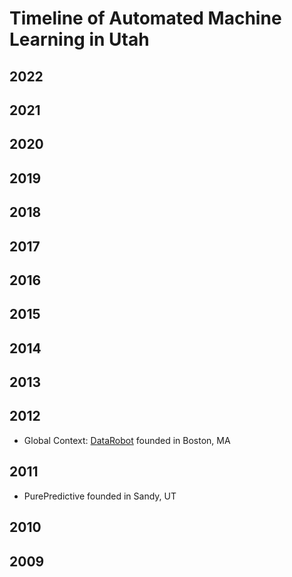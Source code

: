 # Timeline of Automated Machine Learning in Utah

## 2022

## 2021

## 2020

## 2019

## 2018

## 2017

## 2016

## 2015

## 2014

## 2013

## 2012
- Global Context: [DataRobot](https://www.datarobot.com/) founded in Boston, MA

## 2011
- PurePredictive founded in Sandy, UT

## 2010

## 2009